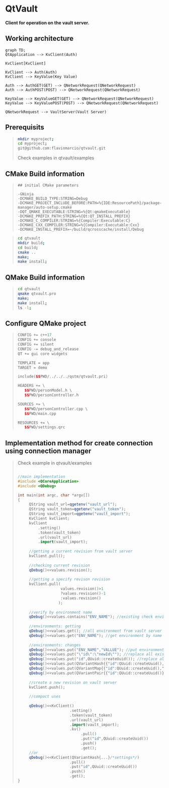 # QtVault

**Client for operation on the vault server.**


## Working architecture

```mermaid
graph TD;
QtApplication --> KvClient(Auth)

KvClient[KvClient] 

KvClient --> Auth(Auth)
KvClient --> KeyValue(Key Value)

Auth --> AuthGET(GET) --> QNetworkRequest(QNetworkRequest)
Auth --> AuthPOST(POST) --> QNetworkRequest(QNetworkRequest)

KeyValue --> KeyValueGET(GET) --> QNetworkRequest(QNetworkRequest)
KeyValue --> KeyValuePOST(POST) --> QNetworkRequest(QNetworkRequest)

QNetworkRequest --> VaultServer(Vault Server)
```

## Prerequisits
>```bash
> mkdir myproject;
> cd myproject;
> git@github.com:flaviomarcio/qtvault.git
>```
>Check examples in qtvault/examples


## CMake Build information

>```
>## initial CMake parameters 
>
>-GNinja
>-DCMAKE_BUILD_TYPE:STRING=Debug
>-DCMAKE_PROJECT_INCLUDE_BEFORE:PATH=%{IDE:ResourcePath}/package-manager/auto-setup.cmake
>-DQT_QMAKE_EXECUTABLE:STRING=%{Qt:qmakeExecutable}
>-DCMAKE_PREFIX_PATH:STRING=%{Qt:QT_INSTALL_PREFIX}
>-DCMAKE_C_COMPILER:STRING=%{Compiler:Executable:C}
>-DCMAKE_CXX_COMPILER:STRING=%{Compiler:Executable:Cxx}
>-DCMAKE_INSTALL_PREFIX=~/build/qcrosscache/install/Debug
>```

>```bash
> cd qtvault
> mkdir build;
> cd build;
> cmake ..
> make;
> make install;
>```

## QMake Build information

>```bash
> cd qtvault
> qmake qtvault.pro
> make;
> make install;
> ls -l;
>```

## Configure QMake project

>```c++
>CONFIG += c++17
>CONFIG += console
>CONFIG += silent
>CONFIG -= debug_and_release
>QT += gui core widgets
>
>TEMPLATE = app
>TARGET = demo
>
>include($$PWD/../../../qstm/qtvault.pri)
>
>HEADERS += \
>    $$PWD/personModel.h \
>    $$PWD/personController.h
>
>SOURCES += \
>    $$PWD/personController.cpp \
>    $$PWD/main.cpp
>
>RESOURCES += \
>    $$PWD/settings.qrc
>```

## Implementation method for create connection using connection manager

>Check example in qtvault/examples
>```c++
> 
>//main implementation
>#include <QCoreApplication>
>#include <QDebug>
>
>int main(int argc, char *argv[])
>{
>      QString vault_url=qgetenv("vault_url");
>      QString vault_token=qgetenv("vault_token");
>      QString vault_import=qgetenv("vault_import");
>      KvClient kvClient;
>      kvClient
>          .setting()
>          .token(vault_token)
>          .url(vault_url)
>          .import(vault_import);
>            
>      //getting a current revision from vault server
>      kvClient.pull();
>        
>      //checking current revision
>      qDebug()<<values.revision();
>        
>      //getting a specify revison revision
>      kvClient.pull(
>                    values.revision()>1
>                    ?values.revision()-1
>                    :values.revision()
>                   );
>        
>      //verify by environment name
>      qDebug()<<values.contains("ENV_NAME"); //existing check environment
>        
>      //environments: getting
>      qDebug()<<values.get(); //all environment from vault server
>      qDebug()<<values.get("ENV_NAME"); //get environment by name
>        
>      //environments: changes
>      qDebug()<<values.put("ENV_NAME","VALLUE"); //put environment value into existing values
>      qDebug()<<values.put("\"id\":\"newId\""); //replace all existing values
>      qDebug()<<values.put("id",QUuid::createUuid()); //replace all existing values
>      qDebug()<<values.put(QVariantHash{{"id":QUuid::createUuid(),"date":QDate::currentDate()}}); //replace all existing
>      qDebug()<<values.put(QVariantMap{{"id":QUuid::createUuid(),"date":QDate::currentDate()}}); //replace all existing
>      qDebug()<<values.put(QVariantPair{{"id":QUuid::createUuid()}}); //replace all existing
>        
>      //create a new revision on vault server
>      kvClient.push();
>        
>      //compact uses
>        
>      qDebug()<<KvClient()
>                        .setting()
>                        .token(vault_token)
>                        .url(vault_url)
>                        .import(vault_import);
>                        .kv()
>                             .pull()
>                             .put("id",QUuid::createUuid())
>                             .push()
>                             .get();
>      //or
>      qDebug()<<KvClient(QVariantHash{...}/*settings*/)
>                        .pull()
>                        .put("id",QUuid::createUuid())
>                        .push()
>                        .get();
>}
>```
